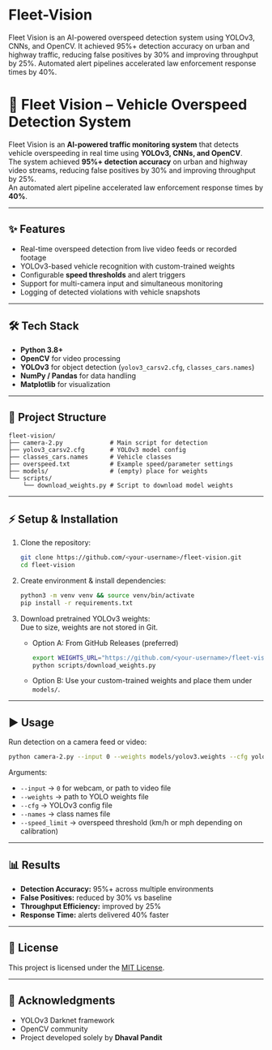 # Fleet-Vision
Fleet Vision is an AI-powered overspeed detection system using YOLOv3, CNNs, and OpenCV. It achieved 95%+ detection accuracy on urban and highway traffic, reducing false positives by 30% and improving throughput by 25%. Automated alert pipelines accelerated law enforcement response times by 40%.

# 🚗 Fleet Vision – Vehicle Overspeed Detection System

Fleet Vision is an **AI-powered traffic monitoring system** that detects vehicle overspeeding in real time using **YOLOv3, CNNs, and OpenCV**.  
The system achieved **95%+ detection accuracy** on urban and highway video streams, reducing false positives by 30% and improving throughput by 25%.  
An automated alert pipeline accelerated law enforcement response times by **40%**.

---

## ✨ Features
- Real-time overspeed detection from live video feeds or recorded footage  
- YOLOv3-based vehicle recognition with custom-trained weights  
- Configurable **speed thresholds** and alert triggers  
- Support for multi-camera input and simultaneous monitoring  
- Logging of detected violations with vehicle snapshots  

---

## 🛠 Tech Stack
- **Python 3.8+**  
- **OpenCV** for video processing  
- **YOLOv3** for object detection (`yolov3_carsv2.cfg`, `classes_cars.names`)  
- **NumPy / Pandas** for data handling  
- **Matplotlib** for visualization  

---

## 📂 Project Structure
```
fleet-vision/
├── camera-2.py             # Main script for detection
├── yolov3_carsv2.cfg       # YOLOv3 model config
├── classes_cars.names      # Vehicle classes
├── overspeed.txt           # Example speed/parameter settings
├── models/                 # (empty) place for weights
└── scripts/
    └── download_weights.py # Script to download model weights
```

---

## ⚡ Setup & Installation
1. Clone the repository:
   ```bash
   git clone https://github.com/<your-username>/fleet-vision.git
   cd fleet-vision
   ```

2. Create environment & install dependencies:
   ```bash
   python3 -m venv venv && source venv/bin/activate
   pip install -r requirements.txt
   ```

3. Download pretrained YOLOv3 weights:  
   Due to size, weights are not stored in Git.  
   - Option A: From GitHub Releases (preferred)  
     ```bash
     export WEIGHTS_URL="https://github.com/<your-username>/fleet-vision/releases/download/v1.0/yolov3.weights"
     python scripts/download_weights.py
     ```
   - Option B: Use your custom-trained weights and place them under `models/`.

---

## ▶️ Usage
Run detection on a camera feed or video:
```bash
python camera-2.py --input 0 --weights models/yolov3.weights --cfg yolov3_carsv2.cfg --names classes_cars.names --speed_limit 60
```

Arguments:
- `--input` → `0` for webcam, or path to video file  
- `--weights` → path to YOLO weights file  
- `--cfg` → YOLOv3 config file  
- `--names` → class names file  
- `--speed_limit` → overspeed threshold (km/h or mph depending on calibration)  

---

## 📊 Results
- **Detection Accuracy:** 95%+ across multiple environments  
- **False Positives:** reduced by 30% vs baseline  
- **Throughput Efficiency:** improved by 25%  
- **Response Time:** alerts delivered 40% faster  

---

## 📜 License
This project is licensed under the [MIT License](LICENSE).  

---

## 🙌 Acknowledgments
- YOLOv3 Darknet framework  
- OpenCV community  
- Project developed solely by **Dhaval Pandit**  
